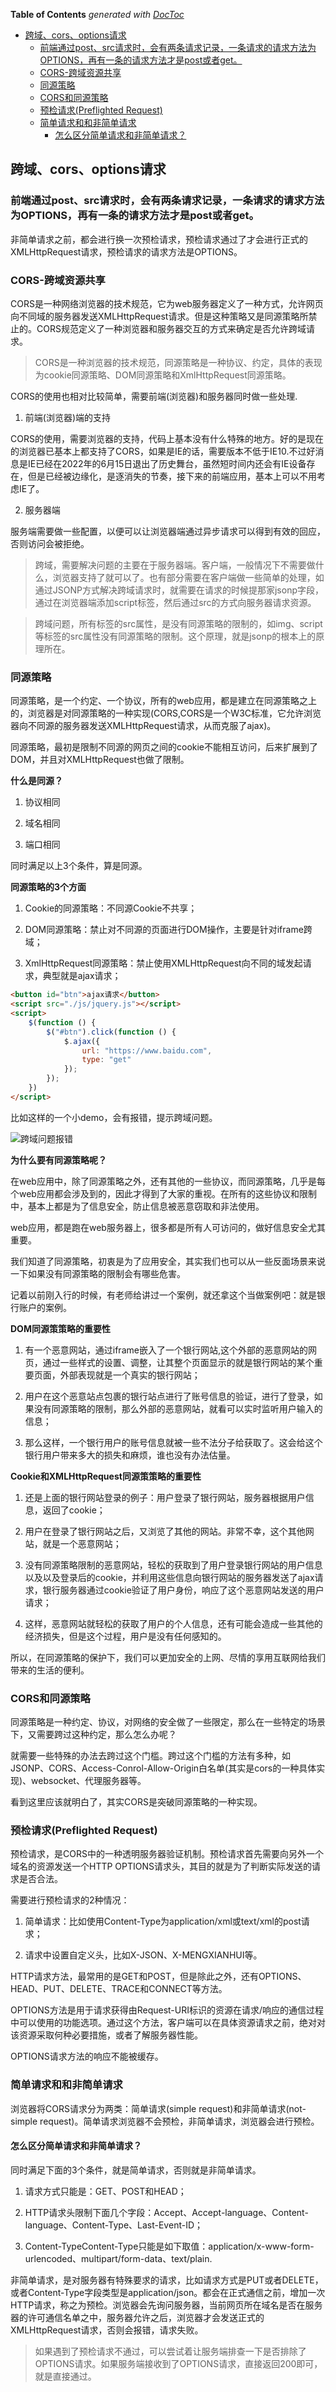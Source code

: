 <!-- START doctoc generated TOC please keep comment here to allow auto update -->
<!-- DON'T EDIT THIS SECTION, INSTEAD RE-RUN doctoc TO UPDATE -->
**Table of Contents**  *generated with [DocToc](https://github.com/thlorenz/doctoc)*

- [跨域、cors、options请求](#%E8%B7%A8%E5%9F%9Fcorsoptions%E8%AF%B7%E6%B1%82)
  - [前端通过post、src请求时，会有两条请求记录，一条请求的请求方法为OPTIONS，再有一条的请求方法才是post或者get。](#%E5%89%8D%E7%AB%AF%E9%80%9A%E8%BF%87postsrc%E8%AF%B7%E6%B1%82%E6%97%B6%E4%BC%9A%E6%9C%89%E4%B8%A4%E6%9D%A1%E8%AF%B7%E6%B1%82%E8%AE%B0%E5%BD%95%E4%B8%80%E6%9D%A1%E8%AF%B7%E6%B1%82%E7%9A%84%E8%AF%B7%E6%B1%82%E6%96%B9%E6%B3%95%E4%B8%BAoptions%E5%86%8D%E6%9C%89%E4%B8%80%E6%9D%A1%E7%9A%84%E8%AF%B7%E6%B1%82%E6%96%B9%E6%B3%95%E6%89%8D%E6%98%AFpost%E6%88%96%E8%80%85get)
  - [CORS-跨域资源共享](#cors-%E8%B7%A8%E5%9F%9F%E8%B5%84%E6%BA%90%E5%85%B1%E4%BA%AB)
  - [同源策略](#%E5%90%8C%E6%BA%90%E7%AD%96%E7%95%A5)
  - [CORS和同源策略](#cors%E5%92%8C%E5%90%8C%E6%BA%90%E7%AD%96%E7%95%A5)
  - [预检请求(Preflighted Request)](#%E9%A2%84%E6%A3%80%E8%AF%B7%E6%B1%82preflighted-request)
  - [简单请求和和非简单请求](#%E7%AE%80%E5%8D%95%E8%AF%B7%E6%B1%82%E5%92%8C%E5%92%8C%E9%9D%9E%E7%AE%80%E5%8D%95%E8%AF%B7%E6%B1%82)
    - [怎么区分简单请求和非简单请求？](#%E6%80%8E%E4%B9%88%E5%8C%BA%E5%88%86%E7%AE%80%E5%8D%95%E8%AF%B7%E6%B1%82%E5%92%8C%E9%9D%9E%E7%AE%80%E5%8D%95%E8%AF%B7%E6%B1%82)

<!-- END doctoc generated TOC please keep comment here to allow auto update -->

## 跨域、cors、options请求

### 前端通过post、src请求时，会有两条请求记录，一条请求的请求方法为OPTIONS，再有一条的请求方法才是post或者get。

非简单请求之前，都会进行换一次预检请求，预检请求通过了才会进行正式的XMLHttpRequest请求，预检请求的请求方法是OPTIONS。

### CORS-跨域资源共享

CORS是一种网络浏览器的技术规范，它为web服务器定义了一种方式，允许网页向不同域的服务器发送XMLHttpRequest请求。但是这种策略又是同源策略所禁止的。CORS规范定义了一种浏览器和服务器交互的方式来确定是否允许跨域请求。

> CORS是一种浏览器的技术规范，同源策略是一种协议、约定，具体的表现为cookie同源策略、DOM同源策略和XmlHttpRequest同源策略。

CORS的使用也相对比较简单，需要前端(浏览器)和服务器同时做一些处理.

1. 前端(浏览器)端的支持

CORS的使用，需要浏览器的支持，代码上基本没有什么特殊的地方。好的是现在的浏览器已基本上都支持了CORS，如果是IE的话，需要版本不低于IE10.不过好消息是IE已经在2022年的6月15日退出了历史舞台，虽然短时间内还会有IE设备存在，但是已经被边缘化，是逐消失的节奏，接下来的前端应用，基本上可以不用考虑IE了。

2. 服务器端

服务端需要做一些配置，以便可以让浏览器端通过异步请求可以得到有效的回应，否则访问会被拒绝。

> 跨域，需要解决问题的主要在于服务器端。客户端，一般情况下不需要做什么，浏览器支持了就可以了。也有部分需要在客户端做一些简单的处理，如通过JSONP方式解决跨域请求时，就需要在请求的时候提那家jsonp字段，通过在浏览器端添加script标签，然后通过src的方式向服务器请求资源。

> 跨域问题，所有标签的src属性，是没有同源策略的限制的，如img、script等标签的src属性没有同源策略的限制。这个原理，就是jsonp的根本上的原理所在。

### 同源策略

同源策略，是一个约定、一个协议，所有的web应用，都是建立在同源策略之上的，浏览器是对同源策略的一种实现(CORS,CORS是一个W3C标准，它允许浏览器向不同源的服务器发送XMLHttpRequest请求，从而克服了ajax)。

同源策略，最初是限制不同源的网页之间的cookie不能相互访问，后来扩展到了DOM，并且对XMLHttpRequest也做了限制。

**什么是同源？**

1. 协议相同

2. 域名相同

3. 端口相同

同时满足以上3个条件，算是同源。

**同源策略的3个方面**

1. Cookie的同源策略：不同源Cookie不共享；

2. DOM同源策略：禁止对不同源的页面进行DOM操作，主要是针对iframe跨域；

3. XmlHttpRequest同源策略：禁止使用XMLHttpRequest向不同的域发起请求，典型就是ajax请求；

```html
<button id="btn">ajax请求</button>
<script src="./js/jquery.js"></script>
<script>
    $(function () {
        $("#btn").click(function () {
            $.ajax({
                url: "https://www.baidu.com",
                type: "get"
            });
        });
    })
</script>
```

比如这样的一个小demo，会有报错，提示跨域问题。

![跨域问题报错](./images/i1.png)

**为什么要有同源策略呢？**

在web应用中，除了同源策略之外，还有其他的一些协议，而同源策略，几乎是每个web应用都会涉及到的，因此才得到了大家的重视。在所有的这些协议和限制中，基本上都是为了信息安全，防止信息被恶意窃取和非法使用。

web应用，都是跑在web服务器上，很多都是所有人可访问的，做好信息安全尤其重要。

我们知道了同源策略，初衷是为了应用安全，其实我们也可以从一些反面场景来说一下如果没有同源策略的限制会有哪些危害。

记着以前刚入行的时候，有老师给讲过一个案例，就还拿这个当做案例吧：就是银行账户的案例。

**DOM同源策策略的重要性**

1. 有一个恶意网站，通过iframe嵌入了一个银行网站,这个外部的恶意网站的网页，通过一些样式的设置、调整，让其整个页面显示的就是银行网站的某个重要页面，外部表现就是一个真实的银行网站；

2. 用户在这个恶意站点包裹的银行站点进行了账号信息的验证，进行了登录，如果没有同源策略的限制，那么外部的恶意网站，就看可以实时监听用户输入的信息；

3. 那么这样，一个银行用户的账号信息就被一些不法分子给获取了。这会给这个银行用户带来多大的损失和麻烦，谁也没有办法估量。

**Cookie和XMLHttpRequest同源策策略的重要性**

1. 还是上面的银行网站登录的例子：用户登录了银行网站，服务器根据用户信息，返回了cookie；

2. 用户在登录了银行网站之后，又浏览了其他的网站。非常不幸，这个其他网站，就是一个恶意网站；

3. 没有同源策略限制的恶意网站，轻松的获取到了用户登录银行网站的用户信息以及以及登录后的cookie，并利用这些信息向银行网站的服务器发送了ajax请求，银行服务器通过cookie验证了用户身份，响应了这个恶意网站发送的用户请求；

4. 这样，恶意网站就轻松的获取了用户的个人信息，还有可能会造成一些其他的经济损失，但是这个过程，用户是没有任何感知的。

所以，在同源策略的保护下，我们可以更加安全的上网、尽情的享用互联网给我们带来的生活的便利。

### CORS和同源策略

同源策略是一种约定、协议，对网络的安全做了一些限定，那么在一些特定的场景下，又需要跨过这种约定，那么怎么办呢？

就需要一些特殊的办法去跨过这个门槛。跨过这个门槛的方法有多种，如JSONP、CORS、Access-Conrol-Allow-Origin白名单(其实是cors的一种具体实现)、websocket、代理服务器等。

看到这里应该就明白了，其实CORS是突破同源策略的一种实现。

### 预检请求(Preflighted Request)

预检请求，是CORS中的一种透明服务器验证机制。预检请求首先需要向另外一个域名的资源发送一个HTTP OPTIONS请求头，其目的就是为了判断实际发送的请求是否合法。

需要进行预检请求的2种情况：

1. 简单请求：比如使用Content-Type为application/xml或text/xml的post请求；

2. 请求中设置自定义头，比如X-JSON、X-MENGXIANHUI等。

HTTP请求方法，最常用的是GET和POST，但是除此之外，还有OPTIONS、HEAD、PUT、DELETE、TRACE和CONNECT等方法。

OPTIONS方法是用于请求获得由Request-URI标识的资源在请求/响应的通信过程中可以使用的功能选项。通过这个方法，客户端可以在具体资源请求之前，绝对对该资源采取何种必要措施，或者了解服务器性能。

OPTIONS请求方法的响应不能被缓存。

### 简单请求和和非简单请求

浏览器将CORS请求分为两类：简单请求(simple request)和非简单请求(not-simple request)。简单请求浏览器不会预检，非简单请求，浏览器会进行预检。

#### 怎么区分简单请求和非简单请求？

同时满足下面的3个条件，就是简单请求，否则就是非简单请求。

1. 请求方式只能是：GET、POST和HEAD；

2. HTTP请求头限制下面几个字段：Accept、Accept-language、Content-language、Content-Type、Last-Event-ID；

3. Content-TypeContent-Type只能是如下取值：application/x-www-form-urlencoded、multipart/form-data、text/plain.

非简单请求，是对服务器有特殊要求的请求，比如请求方式是PUT或者DELETE，或者Content-Type字段类型是application/json。都会在正式通信之前，增加一次HTTP请求，称之为预检。浏览器会先询问服务器，当前网页所在域名是否在服务器的许可通信名单之中，服务器允许之后，浏览器才会发送正式的XMLHttpRequest请求，否则会报错，请求失败。

> 如果遇到了预检请求不通过，可以尝试着让服务端排查一下是否排除了OPTIONS请求。如果服务端接收到了OPTIONS请求，直接返回200即可，就是直接通过。


